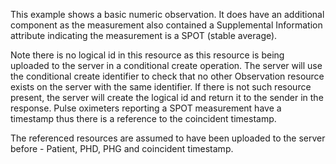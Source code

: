 This example shows a basic numeric observation. It does have an additional component as the measurement also contained a Supplemental Information attribute indicating the measurement is a SPOT (stable average).

Note there is no logical id in this resource as this resource is being uploaded to the server in a conditional create operation. The server will use the conditional create identifier to check that no other Observation resource exists on the server with the same identifier. If there is not such resource present, the server will create the logical id and return it to the sender in the response. Pulse oximeters reporting a SPOT measurement have a timestamp thus there is a reference to the coincident timestamp.

The referenced resources are assumed to have been uploaded to the server before - Patient, PHD, PHG and coincident timestamp.